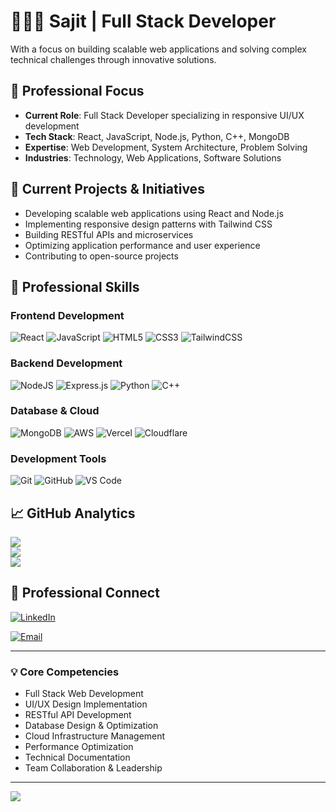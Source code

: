 # 👨🏽‍💻 Sajit | Full Stack Developer

With a focus on building scalable web applications and solving complex technical challenges through innovative solutions.

## 🔭 Professional Focus

- **Current Role**: Full Stack Developer specializing in responsive UI/UX development
- **Tech Stack**: React, JavaScript, Node.js, Python, C++, MongoDB
- **Expertise**: Web Development, System Architecture, Problem Solving
- **Industries**: Technology, Web Applications, Software Solutions

## 🚀 Current Projects & Initiatives

- Developing scalable web applications using React and Node.js
- Implementing responsive design patterns with Tailwind CSS
- Building RESTful APIs and microservices
- Optimizing application performance and user experience
- Contributing to open-source projects

## 💼 Professional Skills

### Frontend Development
![React](https://img.shields.io/badge/react-%2320232a.svg?style=for-the-badge&logo=react&logoColor=%2361DAFB)
![JavaScript](https://img.shields.io/badge/javascript-%23323330.svg?style=for-the-badge&logo=javascript&logoColor=%23F7DF1E)
![HTML5](https://img.shields.io/badge/html5-%23E34F26.svg?style=for-the-badge&logo=html5&logoColor=white)
![CSS3](https://img.shields.io/badge/css3-%231572B6.svg?style=for-the-badge&logo=css3&logoColor=white)
![TailwindCSS](https://img.shields.io/badge/tailwindcss-%2338B2AC.svg?style=for-the-badge&logo=tailwind-css&logoColor=white)

### Backend Development
![NodeJS](https://img.shields.io/badge/node.js-6DA55F?style=for-the-badge&logo=node.js&logoColor=white)
![Express.js](https://img.shields.io/badge/express.js-%23404d59.svg?style=for-the-badge&logo=express&logoColor=%2361DAFB)
![Python](https://img.shields.io/badge/python-3670A0?style=for-the-badge&logo=python&logoColor=ffdd54)
![C++](https://img.shields.io/badge/c++-%2300599C.svg?style=for-the-badge&logo=c%2B%2B&logoColor=white)

### Database & Cloud
![MongoDB](https://img.shields.io/badge/MongoDB-%234ea94b.svg?style=for-the-badge&logo=mongodb&logoColor=white)
![AWS](https://img.shields.io/badge/AWS-%23FF9900.svg?style=for-the-badge&logo=amazon-aws&logoColor=white)
![Vercel](https://img.shields.io/badge/vercel-%23000000.svg?style=for-the-badge&logo=vercel&logoColor=white)
![Cloudflare](https://img.shields.io/badge/Cloudflare-F38020?style=for-the-badge&logo=Cloudflare&logoColor=white)

### Development Tools
![Git](https://img.shields.io/badge/git-%23F05033.svg?style=for-the-badge&logo=git&logoColor=white)
![GitHub](https://img.shields.io/badge/github-%23121011.svg?style=for-the-badge&logo=github&logoColor=white)
![VS Code](https://img.shields.io/badge/Visual%20Studio%20Code-0078d7.svg?style=for-the-badge&logo=visual-studio-code&logoColor=white)

## 📈 GitHub Analytics

![](https://github-readme-stats.vercel.app/api?username=phantom-userrr&theme=react&hide_border=true&include_all_commits=true&count_private=true)<br/>
![](https://github-readme-streak-stats.herokuapp.com/?user=phantom-userrr&theme=react&hide_border=true)<br/>
![](https://github-readme-stats.vercel.app/api/top-langs/?username=phantom-userrr&theme=react&hide_border=true&include_all_commits=true&count_private=true&layout=compact)

## 🤝 Professional Connect

[![LinkedIn](https://img.shields.io/badge/LinkedIn-%230077B5.svg?logo=linkedin&logoColor=white)](https://linkedin.com/in/heysajit)
<!--- [![Portfolio](https://img.shields.io/badge/Portfolio-%23000000.svg?style=flat&logo=firefox&logoColor=#FF7139)](https://yourportfolio.com) --->
[![Email](https://img.shields.io/badge/Email-D14836?style=flat&logo=gmail&logoColor=white)](mailto:sajit.m@kalvium.community)

---

### 💡 Core Competencies
- Full Stack Web Development
- UI/UX Design Implementation
- RESTful API Development
- Database Design & Optimization
- Cloud Infrastructure Management
- Performance Optimization
- Technical Documentation
- Team Collaboration & Leadership

---

[![](https://visitcount.itsvg.in/api?id=maverickOG&icon=0&color=0)](https://visitcount.itsvg.in)
